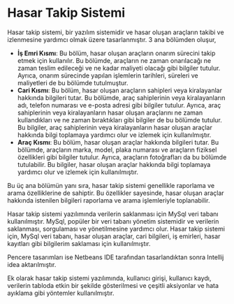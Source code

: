 # Hasar Takip Sistemi
Hasar takip sistemi, bir yazılım sistemidir ve hasar oluşan araçların takibi ve izlenmesine yardımcı olmak üzere tasarlanmıştır. 3 ana bölümden oluşur,
- **İş Emri Kısmı**: Bu bölüm, hasar oluşan araçların onarım sürecini takip etmek için kullanılır. Bu bölümde, araçların ne zaman onarılacağı ne zaman teslim edileceği ve ne kadar maliyeti olacağı gibi bilgiler tutulur. Ayrıca, onarım sürecinde yapılan işlemlerin tarihleri, süreleri ve maliyetleri de bu bölümde tutulmuştur.
- **Cari Kısmı**: Bu bölüm, hasar oluşan araçların sahipleri veya kiralayanlar hakkında bilgileri tutar. Bu bölümde, araç sahiplerinin veya kiralayanların adı, telefon numarası ve e-posta adresi gibi bilgiler tutulur. Ayrıca, araç sahiplerinin veya kiralayanların hasar oluşan araçlarını ne zaman kullandıkları ve ne zaman bıraktıkları gibi bilgiler de bu bölümde tutulur. Bu bilgiler, araç sahiplerinin veya kiralayanların hasar oluşan araçlar hakkında bilgi toplamaya yardımcı olur ve izlemek için kullanılmıştır.
- **Araç Kısmı**: Bu bölüm, hasar oluşan araçlar hakkında bilgileri tutar. Bu bölümde, araçların marka, model, plaka numarası ve araçların fiziksel özellikleri gibi bilgiler tutulur. Ayrıca, araçların fotoğrafları da bu bölümde tutulabilir. Bu bilgiler, hasar oluşan araçlar hakkında bilgi toplamaya yardımcı olur ve izlemek için kullanılmıştır.

Bu üç ana bölümün yanı sıra, hasar takip sistemi genellikle raporlama ve arama özelliklerine de sahiptir. Bu özellikler sayesinde, hasar oluşan araçlar hakkında istenilen bilgileri raporlama ve arama işlemleriyle toplanabilir.

Hasar takip sistemi yazılımında verilerin saklanması için MySql veri tabanı kullanılmıştır. MySql, popüler bir veri tabanı yönetim sistemidir ve verilerin saklanması, sorgulaması ve yönetilmesine yardımcı olur. Hasar takip sistemi için, MySql veri tabanı, hasar oluşan araçlar, cari bilgileri, iş emirleri, hasar kayıtları gibi bilgilerim saklaması için kullanılmıştır.

Pencere tasarımları ise Netbeans IDE tarafından tasarlandıktan sonra Intellij idea aktarılmıştır.

Ek olarak hasar takip sistemi yazılımında, kullanıcı girişi, kullanıcı kaydı, verilerin tabloda etkin bir şekilde gösterilmesi ve çeşitli aksiyonlar ve hata ayıklama gibi yöntemler kullanılmıştır.
